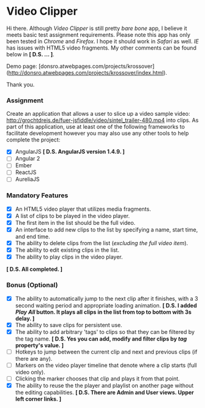 # Video Clipper
Hi there. Although *Video Clipper* is still pretty *bare bone* app, I believe it meets basic test assignment requirements. Please note this app has only been tested in *Chrome* and *Firefox*. I hope it should work in *Safari* as well. *IE* has issues with HTML5 video fragments. My other comments can be found below in **\[ D.S. ... \]**.

Demo page: [donsro.atwebpages.com/projects/krossover] (http://donsro.atwebpages.com/projects/krossover/index.html).

Thank you.

### Assignment
Create an application that allows a user to slice up a video sample video: http://grochtdreis.de/fuer-jsfiddle/video/sintel_trailer-480.mp4 into clips. As part of this application, use at least one of the following frameworks to facilitate development however you may also use any other tools to help complete the project:

- [x] AngularJS **\[ D.S. AngularJS version 1.4.9. \]**
- [ ] Angular 2
- [ ] Ember
- [ ] ReactJS
- [ ] AureliaJS

### Mandatory Features
- [x] An HTML5 video player that utilizes media fragments.
- [x] A list of clips to be played in the video player.
- [x] The first item in the list should be the full video.
- [x] An interface to add new clips to the list by specifying a name, start time, and end time.
- [x] The ability to delete clips from the list (*excluding the full video item*).
- [x] The ability to edit existing clips in the list.
- [x] The ability to play clips in the video player.

**\[ D.S. All completed. \]**

### Bonus (Optional)
- [x] The ability to automatically jump to the next clip after it finishes, with a 3 second waiting period and appropriate loading animation. **\[ D.S. I added *Play All* button. It plays all clips in the list from top to bottom with 3s delay. \]**
- [x] The ability to save clips for persistent use.
- [x] The ability to add arbitrary 'tags' to clips so that they can be filtered by the tag name. **\[ D.S. Yes you can add, modify and filter clips by *tag* property's value. \]**
- [ ] Hotkeys to jump between the current clip and next and previous clips (if there are any).
- [ ] Markers on the video player timeline that denote where a clip starts (full video only).
- [ ] Clicking the marker chooses that clip and plays it from that point.
- [x] The ability to reuse the the player and playlist on another page without the editing capabilities. **\[ D.S. There are Admin and User views. Upper left corner links. \]**
